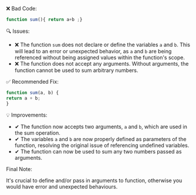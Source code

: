 ❌ Bad Code:
```javascript
function sum(){ return a+b ;}
```

🔍 Issues:
* ❌ The function `sum` does not declare or define the variables `a` and `b`. This will lead to an error or unexpected
behavior, as `a` and `b` are being referenced without being assigned values within the function's scope.
* ❌ The function does not accept any arguments. Without arguments, the function cannot be used to sum arbitrary numbers.

✅ Recommended Fix:

```javascript
function sum(a, b) {
return a + b;
}
```

💡 Improvements:

* ✔ The function now accepts two arguments, `a` and `b`, which are used in the sum operation.
* ✔ The variables `a` and `b` are now properly defined as parameters of the function, resolving the original issue of
referencing undefined variables.
* ✔ The function can now be used to sum any two numbers passed as arguments.

Final Note:

It's crucial to define and/or pass in arguments to function, otherwise you would have error and unexpected behaviours.